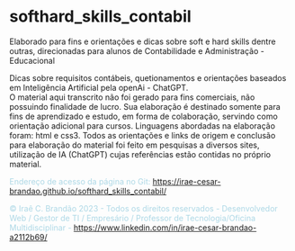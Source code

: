 # softhard_skills_contabil
Elaborado para fins e orientações e dicas sobre soft e hard skills dentre outras, direcionadas para alunos de Contabilidade e Administração - Educacional


Dicas sobre requisitos contábeis, quetionamentos e orientações baseados em Inteligência Artificial
      pela openAi  - ChatGPT.<br>
      O material aqui transcrito não foi gerado para fins comerciais, não possuindo finalidade 
        de lucro. Sua elaboração é destinado somente para fins de aprendizado e estudo, em forma 
        de colaboração, servindo como orientação adicional para cursos. Linguagens abordadas na elaboração foram: html e css3.
        Todos as orientações e links de origem e conclusão para elaboração do material foi feito
        em pesquisas a diversos sites, utilização de IA (ChatGPT) cujas referências estão contidas no próprio material.


<h7  style="color: lightblue; text-align: center;"> Endereço de acesso da página no Git: 
	 <a href="[https://irae-cesar-brandao.github.io/softhard_skills_contabil/ ](https://irae-cesar-brandao.github.io/softhard_skills_contabil/) "  style="color: greenyellow;" target="_blank"> 
	https://irae-cesar-brandao.github.io/softhard_skills_contabil/
	</a></h7> 
 

<h7  style="color: lightblue; text-align: center;"> &copy;  Iraê C. Brandão  2023 -  Todos os direitos reservados - Desenvolvedor Web / Gestor de TI / Empresário / Professor de Tecnologia/Oficina Multidisciplinar - <a href="https://www.linkedin.com/in/irae-cesar-brandao-a2112b69/"  style="color: greenyellow;" target="_blank"> 
	https://www.linkedin.com/in/irae-cesar-brandao-a2112b69/ 
	</a></h7> 

